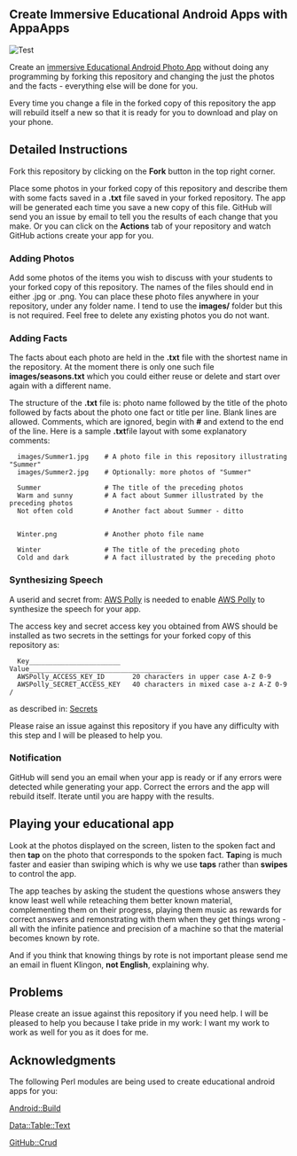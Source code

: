 ## Create Immersive Educational Android Apps with AppaApps

![Test](https://github.com/philiprbrenan/AppaAppsGitHubPhotoApp/workflows/Test/badge.svg)

Create an [immersive Educational Android Photo
App](https://github.com/philiprbrenan/AppaAppsGitHubPhotoApp/raw/main/AppaAppsGitHubPhotoApp.apk)
without doing any programming by forking this repository and changing the just
the photos and the facts - everything else will be done for you.

Every time you change a file in the forked copy of this repository the app will
rebuild itself a new so that it is ready for you to download and play on your
phone.

## Detailed Instructions

Fork this repository by clicking on the **Fork** button in the top right
corner.

Place some photos in your forked copy of this repository and describe them with
some facts saved in a **.txt** file saved in your forked repository. The app
will be generated each time you save a new copy of this file. GitHub will send
you an issue by email to tell you the results of each change that you make. Or
you can click on the **Actions** tab of your repository and watch GitHub
actions create your app for you.


### Adding Photos

Add some photos of the items you wish to discuss with your students to your
forked copy of this repository.  The names of the files should end in either
.jpg or .png. You can place these photo files anywhere in your repository, under
any folder name.  I tend to use the __images/__ folder but this is not
required. Feel free to delete any existing photos you do not want.

### Adding Facts

The facts about each photo are held in the **.txt** file with the shortest name
in the repository.  At the moment there is only one such file
__images/seasons.txt__ which you could either reuse or delete and start over
again with a different name.

The structure of the **.txt** file is: photo name followed by the title of the
photo followed by facts about the photo one fact or title per line.  Blank
lines are allowed.  Comments, which are ignored, begin with **#** and extend to
the end of the line.  Here is a sample **.txt**file layout with some
explanatory comments:

~~~~
  images/Summer1.jpg    # A photo file in this repository illustrating "Summer"
  images/Summer2.jpg    # Optionally: more photos of "Summer"

  Summer                # The title of the preceding photos
  Warm and sunny        # A fact about Summer illustrated by the preceding photos
  Not often cold        # Another fact about Summer - ditto


  Winter.png            # Another photo file name

  Winter                # The title of the preceding photo
  Cold and dark         # A fact illustrated by the preceding photo
~~~~

### Synthesizing Speech

A userid and secret from:
[AWS Polly](https://docs.aws.amazon.com/polly/latest/dg/security-iam.html#security_iam_authentication)
is needed to enable [AWS Polly](https://aws.amazon.com/polly/) to synthesize
the speech for your app.

The access key and secret access key you obtained from AWS should be installed
as two secrets in the settings for your forked copy of this repository as:

~~~~
  Key_______________________   Value____________________________________
  AWSPolly_ACCESS_KEY_ID       20 characters in upper case A-Z 0-9
  AWSPolly_SECRET_ACCESS_KEY   40 characters in mixed case a-z A-Z 0-9 /
~~~~

as described in:
[Secrets](https://docs.github.com/en/free-pro-team@latest/actions/reference/encrypted-secrets#creating-encrypted-secrets-for-a-repository)

Please raise an issue against this repository if you have any difficulty with
this step and I will be pleased to help you.

### Notification

GitHub will send you an email when your app is ready or if any errors were
detected while generating your app.  Correct the errors and the app will
rebuild itself. Iterate until you are happy with the results.

## Playing your educational app

Look at the photos displayed on the screen, listen to the spoken fact and then
**tap** on the photo that corresponds to the spoken fact. **Tap**ing is much
faster and easier than swiping which is why we use **taps** rather than
**swipes** to control the app.

The app teaches by asking the student the questions whose answers they know
least well while reteaching them better known material, complementing them on
their progress, playing them music as rewards for correct answers and
remonstrating with them when they get things wrong - all with the infinite
patience and precision of a machine so that the material becomes known by rote.

And if you think that knowing things by rote is not important please send me an
email in fluent Klingon, __not English__, explaining why.

## Problems

Please create an issue against this repository if you need help. I will be
pleased to help you because I take pride in my work: I want my work to work
as well for you as it does for me.

## Acknowledgments

The following Perl modules are being used to create educational android apps
for you:

  [Android::Build](https://metacpan.org/pod/Android::Build)

  [Data::Table::Text](https://metacpan.org/pod/Data::Table::Text)

  [GitHub::Crud](https://metacpan.org/pod/GitHub::Crud)
